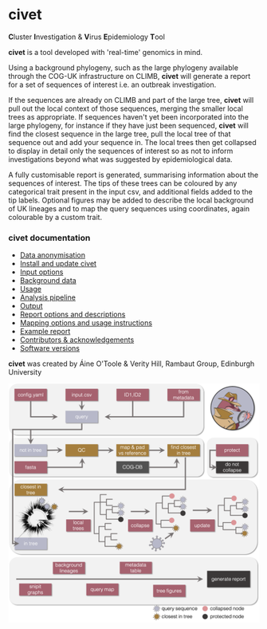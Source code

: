 # civet
**C**luster **I**nvestigation & **V**irus **E**pidemiology **T**ool


<strong>civet</strong> is a tool developed with 'real-time' genomics in mind. 

Using a background phylogeny, such as the large phylogeny available through the COG-UK infrastructure on CLIMB, <strong>civet</strong> will generate a report for a set of sequences of interest i.e. an outbreak investigation. 

If the sequences are already on CLIMB and part of the large tree, <strong>civet</strong> will pull out the local context of those sequences, merging the smaller local trees as appropriate. If sequences haven't yet been incorporated into the large phylogeny, for instance if they have just been sequenced, <strong>civet</strong> will find the closest sequence in the large tree, pull the local tree of that sequence out and add your sequence in. The local trees then get collapsed to display in detail only the sequences of interest so as not to inform investigations beyond what was suggested by epidemiological data. 

A fully customisable report is generated, summarising information about the sequences of interest. The tips of these trees can be coloured by any categorical trait present in the input csv, and additional fields added to the tip labels. Optional figures may be added to describe the local background of UK lineages and to map the query sequences using coordinates, again colourable by a custom trait. 


### civet documentation
  * [Data anonymisation](./safety_level.md)
  * [Install and update civet](./installation.md)
  * [Input options](./input_options.md)
  * [Background data](./background_data.md)
  * [Usage](./usage.md)
  * [Analysis pipeline](./analysis_pipeline.md)
  * [Output](./output.md)
  * [Report options and descriptions](./report_docs.md)
  * [Mapping options and usage instructions](./map_option_docs.md)
  * [Example report](./civet_report_example.md)
  * [Contributors & acknowledgements](./acknowledgements.md)
  * [Software versions](./acknowledgements.md)



<strong>civet</strong> was created by Áine O'Toole & Verity Hill, Rambaut Group, Edinburgh University

<img src="./doc_figures/workflow_diagram.png">